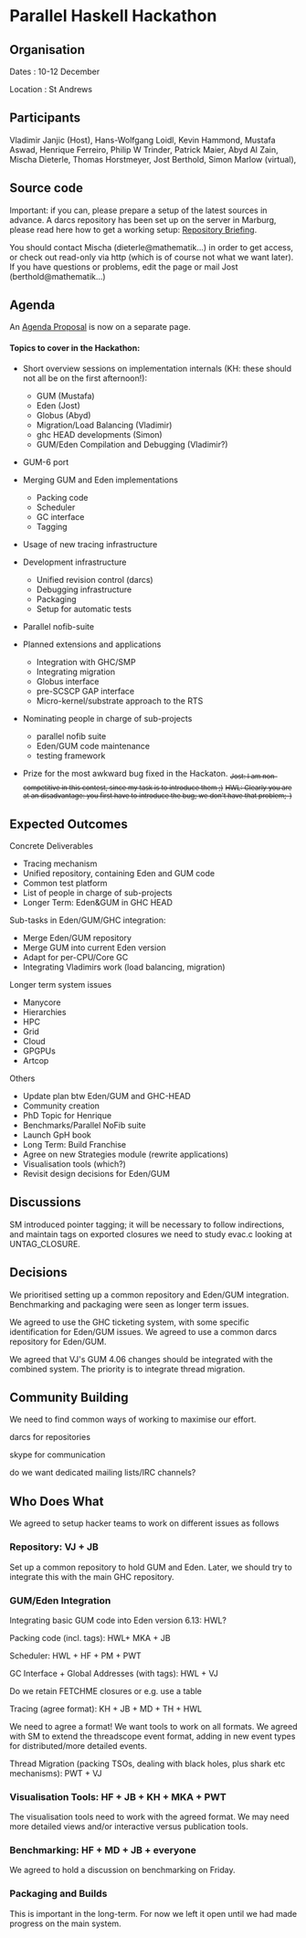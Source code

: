 # Parallel Haskell Hackathon


## Organisation



Dates : 10-12 December



Location : St Andrews


## Participants



Vladimir Janjic (Host), Hans-Wolfgang Loidl, Kevin Hammond, Mustafa Aswad, Henrique Ferreiro, Philip W Trinder, Patrick Maier, Abyd Al Zain, Mischa Dieterle, Thomas Horstmeyer, Jost Berthold, Simon Marlow (virtual),


## Source code



Important: if you can, please prepare a setup of the latest sources in advance.
A darcs repository has been set up on the server in Marburg, please read here how to get a working setup: [
Repository Briefing](http://james.mathematik.uni-marburg.de:8080/EdenWiki/DarcsRepoCheatSheet).



You should contact Mischa (dieterle\@mathematik...) in order to get access, or check out read-only via http (which is of course not what we want later).
If you have questions or problems, edit the page or mail Jost (berthold\@mathematik...)


## Agenda



An [Agenda Proposal](agenda-proposal) is now on a separate page.


#### Topics to cover in the Hackathon:


- Short overview sessions on implementation internals (KH: these should not all be on the first afternoon!):

  - GUM (Mustafa)
  - Eden (Jost)
  - Globus (Abyd)
  - Migration/Load Balancing (Vladimir)
  - ghc HEAD developments (Simon)
  - GUM/Eden Compilation and Debugging (Vladimir?)
- GUM-6 port
- Merging GUM and Eden implementations

  - Packing code
  - Scheduler
  - GC interface
  - Tagging
- Usage of new tracing infrastructure
- Development infrastructure

  - Unified revision control (darcs)
  - Debugging infrastructure
  - Packaging
  - Setup for automatic tests
- Parallel nofib-suite
- Planned extensions and applications

  - Integration with GHC/SMP
  - Integrating migration
  - Globus interface
  - pre-SCSCP GAP interface
  - Micro-kernel/substrate approach to the RTS
- Nominating people in charge of sub-projects

  - parallel nofib suite
  - Eden/GUM code maintenance
  - testing framework
- Prize for the most awkward bug fixed in the Hackaton. <sub>~~Jost: I am non-competitive in this contest, since my task is to introduce them ;)~~</sub> <sub>~~HWL: Clearly you are at an disadvantage: you first have to introduce the bug; we don't have that problem;-)~~</sub>

## Expected Outcomes



Concrete Deliverables


- Tracing mechanism
- Unified repository, containing Eden and GUM code
- Common test platform
- List of people in charge of sub-projects
- Longer Term: Eden&GUM in GHC HEAD


Sub-tasks in Eden/GUM/GHC integration:


- Merge Eden/GUM repository
- Merge GUM into current Eden version
- Adapt for per-CPU/Core GC
- Integrating Vladimirs work (load balancing, migration)


Longer term system issues


- Manycore
- Hierarchies
- HPC
- Grid
- Cloud
- GPGPUs
- Artcop


Others


- Update plan btw Eden/GUM and GHC-HEAD
- Community creation
- PhD Topic for Henrique
- Benchmarks/Parallel NoFib suite
- Launch GpH book
- Long Term: Build Franchise
- Agree on new Strategies module (rewrite applications)
- Visualisation tools (which?)
- Revisit design decisions for Eden/GUM

## Discussions



SM introduced pointer tagging; it will be necessary to follow indirections, and maintain tags on
exported closures  we need to study evac.c looking at UNTAG\_CLOSURE.


## Decisions



We prioritised setting up a common repository and Eden/GUM integration.  Benchmarking and packaging
were seen as longer term issues.



We agreed to use the GHC ticketing system, with some specific identification for Eden/GUM issues.
We agreed to use a common darcs repository for Eden/GUM.



We agreed that VJ's GUM 4.06 changes should be integrated with the combined system.
The priority is to integrate thread migration.


## Community Building



We need to find common ways of working to maximise our effort.



darcs for repositories



skype for communication



do we want dedicated mailing lists/IRC channels?


## Who Does What



We agreed to setup hacker teams to work on different issues as follows


### Repository: VJ + JB



Set up a common repository to hold GUM and Eden.  Later, we should try to integrate this with the main
GHC repository.


### GUM/Eden Integration



Integrating basic GUM code into Eden version 6.13: HWL?



Packing code (incl. tags): HWL+ MKA + JB



Scheduler: HWL + HF + PM + PWT



GC Interface + Global Addresses (with tags): HWL + VJ



Do we retain FETCHME closures or e.g. use a table



Tracing (agree format): KH + JB + MD + TH + HWL



We need to agree a format!  We want tools to work on all formats.  We agreed with SM to extend the threadscope event format,
adding in new event types for distributed/more detailed events.



Thread Migration (packing TSOs, dealing with black holes, plus shark etc mechanisms): PWT + VJ


### Visualisation Tools: HF + JB + KH + MKA + PWT



The visualisation tools need to work with the agreed format.  We may need more detailed views
and/or interactive versus publication tools.


### Benchmarking: HF + MD + JB  + everyone



We agreed to hold a discussion on benchmarking on Friday.


### Packaging and Builds



This is important in the long-term.  For now we left it open until we had made progress on the main system.


